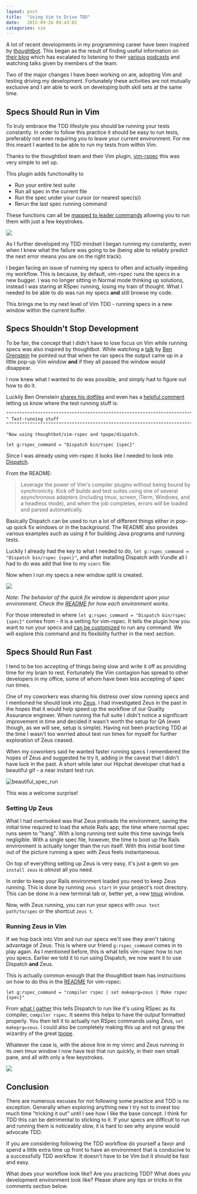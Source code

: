 ```yaml
---
layout: post
title:  "Using Vim to Drive TDD"
date:   2015-09-26 09:43:02
categories: vim
---
```


A lot of recent developments in my programming career have been inspired by [thoughtbot](https://thoughtbot.com/). This began as the result of finding useful information on [their blog](https://robots.thoughtbot.com/) which has escalated to listening to their [various](http://bikeshed.fm/) [podcasts](http://giantrobots.fm/) and watching talks given by members of the team.

Two of the major changes I have been working on are, adopting Vim and testing driving my development. Fortunately these activities are not mutually exclusive and I am able to work on developing both skill sets at the same time.

## Specs Should Run in Vim

To truly embrace the TDD lifestyle you should be running your tests constantly. In order to follow this practice it should be easy to run tests, preferably not even requiring you to leave your current environment. For me this meant I wanted to be able to run my tests from within Vim.

Thanks to the thoughtbot team and their Vim plugin, [vim-rspec](https://github.com/thoughtbot/vim-rspec) this was very simple to set up.

This plugin adds functionality to

* Run your entire test suite
* Run all spec in the current file
* Run the spec under your cursor (or nearest spec(s))
* Rerun the last spec running command

These functions can all be [mapped to leader commands](https://github.com/thoughtbot/vim-rspec#key-mappings) allowing you to run them with just a few keystrokes.

<img src='/images/run_spec_default.gif'></img>

As I further developed my TDD mindset I began running my constantly, even when I knew what the failure was going to be (being able to reliably predict the next error means you are on the right track).

I began facing an issue of running my specs to often and actually impeding my workflow. This is because, by default, vim-rspec runs the specs in a new bugger.  I was no longer sitting in Normal mode thinking up solutions, instead I was staring at RSpec running, losing my train of thought. What I needed to be able to do was run my specs **and** still browse my code.

This brings me to my next level of Vim TDD - running specs in a new window within the current buffer.

## Specs Shouldn't Stop Development

To be fair, the concept that I didn't have to lose focus on Vim while running specs was also inspired by thoughtbot. While watching a [talk](https://www.youtube.com/watch?v=PU3qIVAO9aM) by [Ben Orenstein](http://www.benorenstein.com/) he pointed out that when he ran specs the output came up in a little pop-up Vim window **and** if they all passed the window would disappear.

I now knew what I wanted to do was possible, and simply had to figure out how to do it.

Luckily Ben Orenstein [shares his dotfiles](https://github.com/r00k/dotfiles) and even has a [helpful comment](https://github.com/r00k/dotfiles/blob/master/vimrc#L280-L282) letting us know where the test running stuff is:

```vim
""""""""""""""""""""""""""""""""""""""""""""""""""""""""""""""""""""""""""""""
" Test-running stuff
""""""""""""""""""""""""""""""""""""""""""""""""""""""""""""""""""""""""""""""

"Now using thoughtbot/vim-rspec and tpope/dispatch.

let g:rspec_command = "Dispatch bin/rspec {spec}"
```

Since I was already using vim-rspec it looks like I needed to look into [Dispatch](https://github.com/tpope/vim-dispatch).

From the README:

> Leverage the power of Vim's compiler plugins without being bound by synchronicity. Kick off builds and test suites using one of several asynchronous adapters (including tmux, screen, iTerm, Windows, and a headless mode), and when the job completes, errors will be loaded and parsed automatically.

Basically Dispatch can be used to run a lot of different things either in pop-up quick fix windows or in the background. The README also provides various examples such as using it for building Java programs and running tests.

Luckily I already had the key to what I needed to do, `let g:rspec_command = "Dispatch bin/rspec {spec}"`, and after installing Dispatch with Vundle all I had to do was add that line to my `vimrc` file.

Now when I run my specs a new window split is created.

<img src='/images/run_spec_dispatch.gif'></img>

*Note: The behavior of the quick fix window is dependent upon your environment. Check the [README](https://github.com/tpope/vim-dispatch#foreground-builds) for how each environment works.*

For those interested in where `let g:rspec_command = "Dispatch bin/rspec {spec}"` comes from - it is a setting for vim-rspec. It tells the plugin how you want to run your specs and [can be customized](https://github.com/thoughtbot/vim-rspec#custom-command) to run any command. We will explore this command and its flexibility further in the next section.

## Specs Should Run Fast

I tend to be too accepting of things being slow and write it off as providing time for my brain to rest. Fortunately the Vim contagion has spread to other developers in my office, some of whom have been less accepting of spec run times.

One of my coworkers was sharing his distress over slow running specs and I mentioned he should look into [Zeus](https://github.com/burke/zeus). I had investigated Zeus in the past in the hopes that it would help speed up the workflow of our Quality Assurance engineer. When running the full suite I didn't notice a significant improvement in time and decided it wasn't worth the setup for QA (even though, as we will see, setup is simple). Having not been practicing TDD at the time I wasn't too worried about test run times for myself for further exploration of Zeus ceased.

When my coworkers said he wanted faster running specs I remembered the hopes of Zeus and suggested he try it, adding in the caveat that I didn't have luck in the past. A short while later our Hipchat developer chat had a beautiful gif - a near instant test run.

![beautiful_spec_run](https://s3.amazonaws.com/uploads.hipchat.com/136875%2F992262%2FJdyA2zXyo3EnLjj%2Fzeus.gif)

This was a welcome surprise!

### Setting Up Zeus

What I had overlooked was that Zeus preloads the environment, saving the initial time required to load the whole Rails app; the time where normal spec runs seem to "hang". With a long running test suite this time savings feels negligible. With a single spec file, however, the time to boot up the Rails environment is actually longer than the run itself. With this initial boot time out of the picture running a spec with Zeus feels instantaneous.

On top of everything setting up Zeus is very easy, it's just a gem so `gem install zeus` is *almost* all you need.

In order to keep your Rails environment loaded you need to keep Zeus running. This is done by running `zeus start` in your project's root directory. This can be done in a new terminal tab or, better yet, a new [tmux](https://tmux.github.io/) window.

Now, with Zeus running, you can run your specs with `zeus test path/to/spec` or the shortcut `zeus t`.

### Running Zeus in Vim

If we hop back into Vim and run our specs we'll see they aren't taking advantage of Zeus. This is where our friend `g:rspec_command` comes in to play again. As I mentioned before, this is what tells vim-rspec how to run you specs. Earlier we told it to run using Dispatch, we now want it to use Dispatch **and** Zeus.

This is actually common enough that the thoughtbot team has instructions on how to do this in the [README](https://github.com/thoughtbot/vim-rspec#custom-command) for vim-rspec:

```
let g:rspec_command = "compiler rspec | set makeprg=zeus | Make rspec {spec}"
```

From [what I gather](https://github.com/tpope/vim-dispatch/issues/10) this tells Dispatch to run like it's using RSpec as its compiler, `compiler rspec`. It seems this helps to have the output formatted properly. You then tell it to actually run RSpec commands using Zeus, `set makeprg=zeus`. I could also be completely making this up and not grasp the wizardry of the great [tpope](https://github.com/tpope).

Whatever the case is, with the above line in my vimrc and Zeus running in its own tmux window I now have test that run quickly, in their own small pane, and all with only a few keystrokes.

<img src='/images/run_spec_zeus.gif'></img>

## Conclusion

There are numerous excuses for not following some practice and TDD is no exception. Generally when exploring anything new I try not to invest too much time "tricking it out" until I see how I like the base concept. I think for TDD this can be detrimental to sticking to it. If your specs are difficult to run and running them is noticeably slow, it is hard to see why anyone would advocate TDD.

If you are considering following the TDD workflow do yourself a favor and spend a little extra time up front to have an environment that is conducive to a successfully TDD workflow. It doesn't have to be Vim but it should be fast and easy.

What does your workflow look like? Are you practicing TDD? What does you development environment look like? Please share any tips or tricks in the comments section below.
